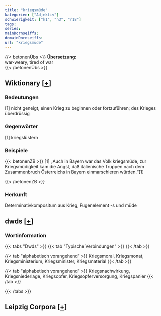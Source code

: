 ```yaml
---
title: "kriegsmüde"
kategorien: ["Adjektiv"]
schwierigkeit: ["k1", "h3", "r18"]
tags:
series:
mainDornseiffs:
domainDornseiffs:
url: "kriegsmüde"
---
```


{{< betonenÜbs >}}
**Übersetzung:**  
war-weary, tired of war  
{{< /betonenÜbs >}}

## Wiktionary [[+](https://de.wiktionary.org/wiki/kriegsmüde)]

### Bedeutungen
[1] nicht geneigt, einen Krieg zu beginnen oder fortzuführen; des Krieges überdrüssig  

### Gegenwörter
[1] kriegslüstern  

### Beispiele
{{< betonenZB >}}
[1] „Auch in Bayern war das Volk kriegsmüde, zur Kriegsmüdigkeit kam die Angst, daß italienische Truppen nach dem Zusammenbruch Österreichs in Bayern einmarschieren würden.“[1]  

{{< /betonenZB >}}
### Herkunft
Determinativkompositum aus Krieg, Fugenelement -s und müde  



## dwds [[+](https://www.dwds.de/wb/kriegsmüde)]

### Wortinformation
{{< tabs "Dwds" >}}
{{< tab "Typische Verbindungen" >}}
{{< /tab >}}

{{< tab "alphabetisch vorangehend" >}}
Kriegsmoral, Kriegsmonat, Kriegsministerium, Kriegsminister, Kriegsmaterial
{{< /tab >}}

{{< tab "alphabetisch vorangehend" >}}
Kriegsnachwirkung, Kriegsniederlage, Kriegsopfer, Kriegsopferversorgung, Kriegspanier
{{< /tab >}}

{{< /tabs >}}

## Leipzig Corpora [[+](https://corpora.uni-leipzig.de/en/res?word=kriegsmüde&corpusId=deu_newscrawl-public_2018)]

